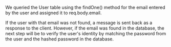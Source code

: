We queried the User table using the findOne() method for the email entered by the user and assigned it to req.body.email.

If the user with that email was not found, a message is sent back as a response to the client. However, if the email was found in the database, the next step will be to verify the user's identity by matching the password from the user and the hashed password in the database.
